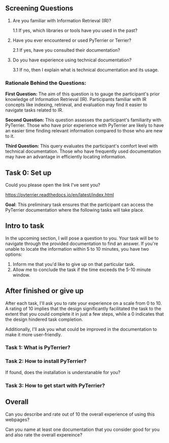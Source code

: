 ## Screening Questions
1. Are you familiar with Information Retrieval (IR)?

   1.1 If yes, which libraries or tools have you used in the past?

2. Have you ever encountered or used PyTerrier or Terrier?

   2.1 If yes, have you consulted their documentation?

3. Do you have experience using technical documentation?

   3.1 If no, then I explain what is technical documentation and its usage.

### Rationale Behind the Questions:
**First Question:** The aim of this question is to gauge the participant's prior knowledge of Information Retrieval (IR). Participants familiar with IR concepts like indexing, retrieval, and evaluation may find it easier to navigate tasks related to IR.

**Second Question:** This question assesses the participant's familiarity with PyTerrier. Those who have prior experience with PyTerrier are likely to have an easier time finding relevant information compared to those who are new to it.

**Third Question:** This query evaluates the participant's comfort level with technical documentation. Those who have frequently used documentation may have an advantage in efficiently locating information.

## Task 0: Set up

Could you please open the link I've sent you?

https://pyterrier.readthedocs.io/en/latest/index.html

**Goal**: This preliminary task ensures that the participant can access the PyTerrier documentation where the following tasks will take place.

## Intro to task

In the upcoming section, I will pose a question to you. Your task will be to navigate through the provided documentation to find an answer. If you're unable to locate the information within 5 to 10 minutes, you have two options:

1. Inform me that you'd like to give up on that particular task.
2. Allow me to conclude the task if the time exceeds the 5-10 minute window.

## After finished or give up

After each task, I'll ask you to rate your experience on a scale from 0 to 10. A rating of 10 implies that the design significantly facilitated the task to the extent that you could complete it in just a few steps, while a 0 indicates that the design hindered task completion.

Additionally, I'll ask you what could be improved in the documentation to make it more user-friendly.

### Task 1: What is PyTerrier?

### Task 2: How to install PyTerrier?

If found, does the installation is understanable for you?

### Task 3: How to get start with PyTerrier?

## Overall

Can you describe and rate out of 10 the overall experience of using this webpages?

Can you name at least one documentation that you consider good for you and also rate the overall expereince?